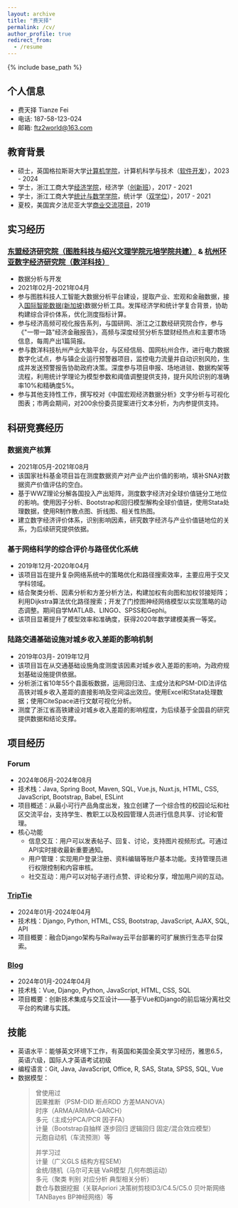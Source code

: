 ```yaml
---
layout: archive
title: "费天择"
permalink: /cv/
author_profile: true
redirect_from:
  - /resume
---
```


{% include base_path %}
## 个人信息
* 费天择 Tianze Fei
* 电话: 187-58-123-024
* 邮箱: ftz2world@163.com

## 教育背景
* 硕士，英国格拉斯哥大学[计算机学院](https://www.gla.ac.uk/schools/computing/)，计算机科学与技术（[软件开发](https://www.gla.ac.uk/postgraduate/taught/softwaredevelopment/)），2023 - 2024
* 学士，浙江工商大学[经济学院](https://econet.zjgsu.edu.cn/main.htm)，经济学（[创新班](https://econet.zjgsu.edu.cn/2023/1218/c2227a160361/page.htm)），2017 - 2021
* 学士，浙江工商大学[统计与数学学院](http://tjjy.zjgsu.edu.cn/)，统计学（[双学位](http://tjjy.zjgsu.edu.cn/class.asp?nid=15)），2017 - 2021
* 夏校，美国宾夕法尼亚大学[商业交流项目](https://www.sas.upenn.edu/elpbusiness/programs.htm)，2019

## 实习经历
###  [东盟经济研究院（图胜科技与绍兴文理学院元培学院共建）](http://www.asean-china-center.org/2019-10/25/c_1210327334.htm) & [杭州环亚数字经济研究院（数洋科技）](http://www.rmlt.com.cn/2020/1112/598710.shtml)
* 数据分析与开发
* 2021年02月-2021年04月
* 参与图胜科技人工智能大数据分析平台建设，提取产业、宏观和金融数据，接入[国际智能数据(新加坡)](https://www.hangzhou.gov.cn/art/2021/11/26/art_1229505914_3973091.html)数据分析工具。发挥经济学和统计学复合背景，协助构建综合评价体系，优化测度指标计算。
* 参与经济高频可视化报告系列，与国研网、浙江之江数经研究院合作，参与《"一带一路"经济金融报告》，高频与深度经贸分析东盟财经热点和主要市场信息，每周产出1篇简报。
* 参与数洋科技杭州产业大脑平台，与区经信局、国网杭州合作，进行电力数据数字化试点，参与镇企业运行预警器项目，监控电力流量并自动识别风险，生成并发送预警报告协助政府决策。深度参与项目申报、场地进驻、数据构架等流程，利用统计学理论为模型参数和阈值调整提供支持，提升风险识别的准确率10%和精确度5%。
* 参与其他支持性工作，撰写校对《中国宏观经济数据分析》文字分析与可视化图表；市两会期间，对200余份委员提案进行文本分析，为内参提供支持。

## 科研竞赛经历
### 数据资产核算
* 2021年05月-2021年08月
* 该国家社科基金项目旨在测度数据资产对产业产出价值的影响，填补SNA对数据资产价值评估的空白。
* 基于WWZ理论分解各国投入产出矩阵，测度数字经济对全球价值链分工地位的影响。使用因子分析、Bootstrap和回归模型解构全球价值链，使用Stata处理数据，使用R制作散点图、折线图、相关性热图。
* 建立数字经济评价体系，识别影响因素，研究数字经济与产业价值链地位的关系，为后续研究提供依据。

### 基于网络科学的综合评价与路径优化系统
* 2019年12月-2020年04月
* 该项目旨在提升复杂网络系统中的策略优化和路径搜索效率，主要应用于交叉学科领域。
* 结合聚类分析、因素分析和方差分析方法，构建加权有向图和加权邻接矩阵；利用Dijkstra算法优化路径搜索；开发了门控图神经网络模型以实现策略的动态调整。期间自学MATLAB、LINGO、SPSS和Gephi。
* 该项目显著提升了模型效率和准确度，获得2020年数学建模美赛一等奖。

### 陆路交通基础设施对城乡收入差距的影响机制
* 2019年03月- 2019年12月
* 该项目旨在从交通基础设施角度测度该因素对城乡收入差距的影响，为政府规划基础设施提供依据。
* 分析浙江省10年55个县面板数据，运用回归法、主成分法和PSM-DID法评估高铁对城乡收入差距的直接影响及空间溢出效应。使用Excel和Stata处理数据；使用CiteSpace进行文献可视化分析。
* 测度了浙江省高铁建设对城乡收入差距的影响程度，为后续基于全国县的研究提供数据和结论支撑。

## 项目经历
### Forum
* 2024年06月-2024年08月
* 技术栈：Java, Spring Boot, Maven, SQL, Vue.js, Nuxt.js, HTML, CSS, JavaScript, Bootstrap, Babel, ESLint 
* 项目概述：从最小可行产品角度出发，独立创建了一个综合性的校园论坛和社区交流平台，支持学生、教职工以及校园管理人员进行信息共享、讨论和管理。
* 核心功能
  * 信息交互：用户可以发表帖子、回复、讨论，支持图片视频形式。可通过API实时接收最新重要通知。
  * 用户管理：实现用户登录注册、资料编辑等账户基本功能。支持管理员进行权限控制和内容审核。
  * 社交互动：用户可以对帖子进行点赞、评论和分享，增加用户间的互动。

### [TripTie](https://github.com/UPennftz/TripTie)
* 2024年01月-2024年04月
* 技术栈：Django, Python, HTML, CSS, Bootstrap, JavaScript, AJAX, SQL, API 
* 项目概要：融合Django架构与Railway云平台部署的可扩展旅行生态平台探索。

### [Blog](https://github.com/UPennftz/Blog)
* 2024年01月-2024年04月
* 技术栈：Vue, Django, Python, JavaScript, HTML, CSS, SQL
* 项目概要：创新技术集成与交互设计——基于Vue和Django的前后端分离社交平台的构建与实践。

## 技能
* 英语水平：能够英文环境下工作，有英国和美国全英文学习经历，雅思6.5，英语六级，国际人才英语考试初级
* 编程语言：Git, Java, JavaScript, Office, R, SAS, Stata, SPSS, SQL, Vue
* 数据模型：  
  > 曾使用过  
  > 因果推断（PSM-DID 断点RDD 方差MANOVA）  
  > 时序（ARMA/ARIMA-GARCH）  
  > 多元（主成分PCA/PCR 因子FA）  
  > 计量（Bootstrap自抽样 逐步回归 逻辑回归 固定/混合效应模型）  
  > 元胞自动机（车流预测）等  
  >   
  > 并学习过  
  > 计量（广义GLS 结构方程SEM）  
  > 金统/随机（马尔可夫链 VaR模型 几何布朗运动）  
  > 多元（聚类 判别 对应分析 典型相关分析）  
  > 数仓与数据挖掘（关联Apriori 决策树剪枝ID3/C4.5/C5.0 贝叶斯网络TANBayes BP神经网络）等  


    


